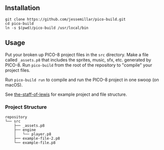 ## Installation
```
git clone https://github.com/jessemillar/pico-build.git
cd pico-build
ln -s $(pwd)/pico-build /usr/local/bin
```

## Usage
Put your broken up PICO-8 project files in the `src` directory. Make a file called `_assets.p8` that includes the sprites, music, sfx, etc. generated by PICO-8. Run `pico-build` from the root of the repository to "compile" your project files.

Run `pico-build run` to compile and run the PICO-8 project in one swoop (on macOS).

See [the-staff-of-lewis](https://github.com/jessemillar/the-staff-of-lewis) for example project and file structure.

### Project Structure
```
repository
└── src
    ├── _assets.p8
    ├── engine
    │   └── player.p8
    ├── example-file-2.p8
    └── example-file.p8
```

